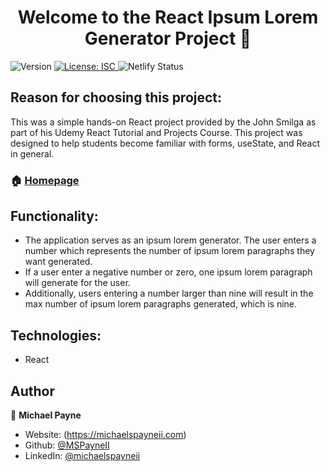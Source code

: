 <h1 align="center">Welcome to the React Ipsum Lorem Generator Project 👋</h1>
<p>
  <img alt="Version" src="https://img.shields.io/badge/version-1.0.0-blue.svg?cacheSeconds=2592000" />
  <a href="#" target="_blank">
    <img alt="License: ISC" src="https://img.shields.io/badge/License-ISC-yellow.svg" />
  </a>
  <img alt="Netlify Status" src="https://api.netlify.com/api/v1/badges/d2dac801-64a9-4e33-b1f7-ef64708ec0b5/deploy-status" />
</p>

## Reason for choosing this project:

This was a simple hands-on React project provided by the John Smilga as part of his Udemy React Tutorial and Projects Course. This project was designed to help students become familiar with forms, useState, and React in general.

### 🏠 [Homepage](mspayneii-react-ipsum-lorem-gen.netlify.app)

## Functionality:

- The application serves as an ipsum lorem generator. The user enters a number which represents the number of ipsum lorem paragraphs they want generated.
- If a user enter a negative number or zero, one ipsum lorem paragraph will generate for the user.
- Additionally, users entering a number larger than nine will result in the max number of ipsum lorem paragraphs generated, which is nine.

## Technologies:

- React

## Author

👤 **Michael Payne**

- Website: (https://michaelspayneii.com)
- Github: [@MSPayneII](https://github.com/MSPayneII)
- LinkedIn: [@michaelspayneii](https://linkedin.com/in/michaelspayneii)
